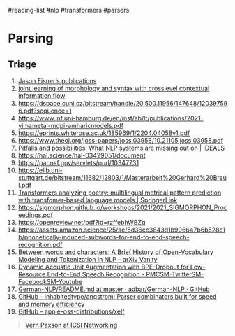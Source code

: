 #reading-list #nlp #transformers #parsers
# Parsing
## Triage
1. [Jason Eisner’s publications](https://www.cs.jhu.edu/~jason/papers/#CFG_parsing)
2. [joint learning of morphology and syntax with crosslevel contextual information flow](https://www.cambridge.org/core/services/aop-cambridge-core/content/view/6D848C753AAA7DD978217645283F9DFE/S1351324921000371a.pdf/joint_learning_of_morphology_and_syntax_with_crosslevel_contextual_information_flow.pdf)
3. https://dspace.cuni.cz/bitstream/handle/20.500.11956/147648/120397596.pdf?sequence=1
4. https://www.inf.uni-hamburg.de/en/inst/ab/lt/publications/2021-yimametal-mdpi-amharicmodels.pdf
5. https://eprints.whiterose.ac.uk/185969/1/2204.04058v1.pdf
6. https://www.theoj.org/joss-papers/joss.03958/10.21105.joss.03958.pdf
7. [Pitfalls and possibilities: What NLP systems are missing out on | IDEALS](https://www.ideals.illinois.edu/items/125303/)
8. https://hal.science/hal-03429051/document
9. https://par.nsf.gov/servlets/purl/10347731
10. https://elib.uni-stuttgart.de/bitstream/11682/12803/1/Masterarbeit%20Gerhard%20Breul.pdf
11. [Transformers analyzing poetry: multilingual metrical pattern prediction with transfomer-based language models | SpringerLink](https://link.springer.com/article/10.1007/s00521-021-06692-2)
12. https://sigmorphon.github.io/workshops/2021/2021_SIGMORPHON_Proceedings.pdf
13. https://openreview.net/pdf?id=rzffebhWBZq
14. https://assets.amazon.science/25/ae/5d36cc3843d1b906647b6b528c1b/phonetically-induced-subwords-for-end-to-end-speech-recognition.pdf
15. [Between words and characters: A Brief History of Open-Vocabulary Modeling and Tokenization in NLP – arXiv Vanity](https://www.arxiv-vanity.com/papers/2112.10508/)
16. [Dynamic Acoustic Unit Augmentation with BPE-Dropout for Low-Resource End-to-End Speech Recognition - PMCSM-TwitterSM-FacebookSM-Youtube](https://www.ncbi.nlm.nih.gov/pmc/articles/PMC8124527/)
17. [German-NLP/README.md at master · adbar/German-NLP · GitHub](https://github.com/adbar/German-NLP/blob/master/README.md)
18. [GitHub - inhabitedtype/angstrom: Parser combinators built for speed and memory efficiency](https://github.com/inhabitedtype/angstrom)
19. [GitHub - apple-oss-distributions/xelf](https://github.com/apple-oss-distributions/xelf/tree/main)
> [Vern Paxson at ICSI Networking](http://www.icir.org/vern/)